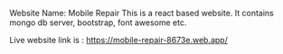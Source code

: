 Website Name:  Mobile Repair
This is a react based website. It contains mongo db server, bootstrap, font awesome etc.

Live website link is : https://mobile-repair-8673e.web.app/